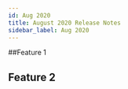 ```yaml
---
id: Aug 2020
title: August 2020 Release Notes
sidebar_label: Aug 2020
---
```


##Feature 1

## Feature 2

